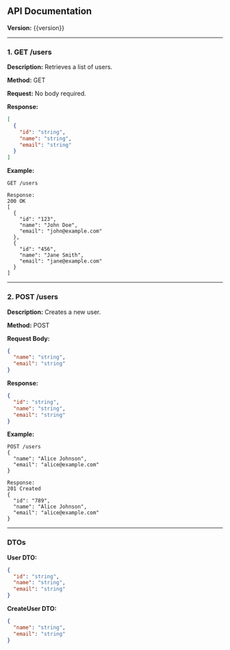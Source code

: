 ## API Documentation

**Version:** {{version}}

---

### 1. GET /users

**Description:** Retrieves a list of users.

**Method:** GET

**Request:** No body required.

**Response:**
```json
[
  {
    "id": "string",
    "name": "string",
    "email": "string"
  }
]
```

**Example:**
```
GET /users

Response:
200 OK
[
  {
    "id": "123",
    "name": "John Doe",
    "email": "john@example.com"
  },
  {
    "id": "456",
    "name": "Jane Smith",
    "email": "jane@example.com"
  }
]
```

---

### 2. POST /users

**Description:** Creates a new user.

**Method:** POST

**Request Body:**
```json
{
  "name": "string",
  "email": "string"
}
```

**Response:**
```json
{
  "id": "string",
  "name": "string",
  "email": "string"
}
```

**Example:**
```
POST /users
{
  "name": "Alice Johnson",
  "email": "alice@example.com"
}

Response:
201 Created
{
  "id": "789",
  "name": "Alice Johnson",
  "email": "alice@example.com"
}
```

---

### DTOs

**User DTO:**
```json
{
  "id": "string",
  "name": "string",
  "email": "string"
}
```

**CreateUser DTO:**
```json
{
  "name": "string",
  "email": "string"
}
```

